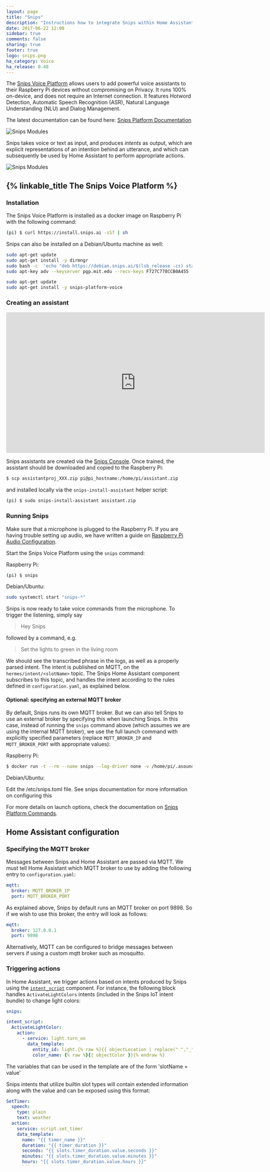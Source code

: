```yaml
---
layout: page
title: "Snips"
description: "Instructions how to integrate Snips within Home Assistant."
date: 2017-06-22 12:00
sidebar: true
comments: false
sharing: true
footer: true
logo: snips.png
ha_category: Voice
ha_release: 0.48
---
```


The [Snips Voice Platform](https://www.snips.ai) allows users to add powerful voice assistants to their Raspberry Pi devices without compromising on Privacy. It runs 100% on-device, and does not require an Internet connection. It features Hotword Detection, Automatic Speech Recognition (ASR), Natural Language Understanding (NLU) and Dialog Management.

The latest documentation can be found here: [Snips Platform Documentation](https://github.com/snipsco/snips-platform-documentation/wiki)

![Snips Modules](/images/screenshots/snips_modules.png)

Snips takes voice or text as input, and produces *intents* as output, which are explicit representations of an intention behind an utterance, and which can subsequently be used by Home Assistant to perform appropriate actions.

![Snips Modules](/images/screenshots/snips_nlu.png)


## {% linkable_title The Snips Voice Platform %}

### Installation

The Snips Voice Platform is installed as a docker image on Raspberry Pi with the following command:

```sh
(pi) $ curl https://install.snips.ai -sSf | sh
```

Snips can also be installed on a Debian/Ubuntu machine as well:

```sh
sudo apt-get update
sudo apt-get install -y dirmngr
sudo bash -c  'echo "deb https://debian.snips.ai/$(lsb_release -cs) stable main" > /etc/apt/sources.list.d/snips.list'
sudo apt-key adv --keyserver pgp.mit.edu --recv-keys F727C778CCB0A455

sudo apt-get update
sudo apt-get install -y snips-platform-voice
```

### Creating an assistant

<div class='videoWrapper'>
<iframe src="https://player.vimeo.com/video/223255884" width="700" height="380" frameborder="0" webkitallowfullscreen mozallowfullscreen allowfullscreen></iframe>
</div>

Snips assistants are created via the [Snips Console](https://console.snips.ai). Once trained, the assistant should be downloaded and copied to the Raspberry Pi:

```sh
$ scp assistantproj_XXX.zip pi@pi_hostname:/home/pi/assistant.zip
```

and installed locally via the `snips-install-assistant` helper script:

```sh
(pi) $ sudo snips-install-assistant assistant.zip
```

### Running Snips

Make sure that a microphone is plugged to the Raspberry Pi. If you are having trouble setting up audio, we have written a guide on [Raspberry Pi Audio Configuration](https://github.com/snipsco/snips-platform-documentation/wiki/1.-Setup-the-Snips-Voice-Platform-on-your-Raspberry-Pi#configuring-the-audio).

Start the Snips Voice Platform using the `snips` command:

Raspberry Pi:
```sh
(pi) $ snips
```
Debian/Ubuntu:
```sh
sudo systemctl start "snips-*"
```

Snips is now ready to take voice commands from the microphone. To trigger the listening, simply say

> Hey Snips

followed by a command, e.g.

> Set the lights to green in the living room

We should see the transcribed phrase in the logs, as well as a properly parsed intent. The intent is published on MQTT, on the `hermes/intent/<slotName>` topic. The Snips Home Assistant component subscribes to this topic, and handles the intent according to the rules defined in `configuration.yaml`, as explained below.

#### Optional: specifying an external MQTT broker

By default, Snips runs its own MQTT broker. But we can also tell Snips to use an external broker by specifying this when launching Snips. In this case, instead of running the `snips` command above (which assumes we are using the internal MQTT broker), we use the full launch command with explicitly specified parameters (replace `MQTT_BROKER_IP` and `MQTT_BROKER_PORT` with appropriate values):

Raspberry Pi:
```sh
$ docker run -t --rm --name snips --log-driver none -v /home/pi/.asoundrc:/root/.asoundrc -v /opt/snips/config:/opt/snips/config --privileged -v /dev/snd:/dev/snd snipsdocker/platform --mqtt MQTT_BROKER_IP:MQTT_BROKER_PORT
```
Debian/Ubuntu:

Edit the /etc/snips.toml file. See snips documentation for more information on configuring this

For more details on launch options, check the documentation on [Snips Platform Commands](https://github.com/snipsco/snips-platform-documentation/wiki/6.--Learn-more:-Platform-Commands#using-a-custom-mqtt-bus).

## Home Assistant configuration

### Specifying the MQTT broker

Messages between Snips and Home Assistant are passed via MQTT. We must tell Home Assistant which MQTT broker to use by adding the following entry to `configuration.yaml`:

```yaml
mqtt:
  broker: MQTT_BROKER_IP
  port: MQTT_BROKER_PORT
```

As explained above, Snips by default runs an MQTT broker on port 9898. So if we wish to use this broker, the entry will look as follows:

```yaml
mqtt:
  broker: 127.0.0.1
  port: 9898
```

Alternatively, MQTT can be configured to bridge messages between servers if using a custom mqtt broker such as mosquitto.

### Triggering actions

In Home Assistant, we trigger actions based on intents produced by Snips using the [`intent_script`](/components/intent_script) component. For instance, the following block handles `ActivateLightColors` intents (included in the Snips IoT intent bundle) to change light colors:

```yaml
snips:

intent_script:
  ActivateLightColor:
    action:
      - service: light.turn_on
        data_template:
          entity_id: light.{% raw %}{{ objectLocation | replace(" ","_") }}{% endraw %}
          color_name: {% raw %}{{ objectColor }}{% endraw %}
```
The variables that can be used in the template are of the form 'slotName = value'

Snips intents that utilize builtin slot types will contain extended information along with the value and can be exposed using this format:

```yaml
SetTimer:
  speech:
    type: plain
    text: weather
  action:
    service: script.set_timer
    data_template:
      name: "{{ timer_name }}"
      duration: "{{ timer_duration }}"
      seconds: "{{ slots.timer_duration.value.seconds }}"
      minutes: "{{ slots.timer_duration.value.minutes }}"
      hours: "{{ slots.timer_duration.value.hours }}"
      ```
